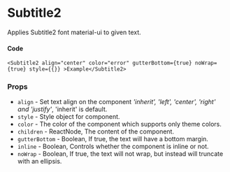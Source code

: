 # Subtitle2

Applies Subtitle2 font material-ui to given text.

#### Code
```
<Subtitle2 align="center" color="error" gutterBottom={true} noWrap={true} style={{}} >Example</Subtitle2>
```

### Props
 - ```align``` - Set text align on the component _'inherit', 'left', 'center', 'right' and 'justify'_, 'inherit' is default.
 - ```style``` - Style object for component.
 - ```color``` - The color of the component which supports only theme colors.
 - ```children``` - ReactNode, The content of the component.
 - ```gutterBottom``` - Boolean, If true, the text will have a bottom margin.
 - ```inline``` - Boolean, Controls whether the component is inline or not.
 - ```noWrap``` - Boolean, If true, the text will not wrap, but instead will truncate with an ellipsis.